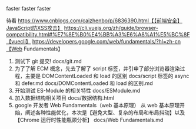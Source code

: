 faster faster faster

待看
https://www.cnblogs.com/caizhenbo/p/6836390.html【【前端安全】JavaScript防XSS攻击】
https://cli.vuejs.org/zh/guide/browser-compatibility.html#%E7%8E%B0%E4%BB%A3%E6%A8%A1%E5%BC%8F【vuecli】
https://developers.google.com/web/fundamentals/?hl=zh-cn【Web Fundamentals】

1. 测试下 git 提交!
   docs/git.md
2. 为了了解 ECM 概念，先去了解了 script 标签，并引申了部分浏览器渲染过程，主要是 DOMContentLoaded 和 load 的区别
   docs/script 标签的 async 和 defer.md
   docs/DOMContentLoaded 和 load 的区别.md
3. 开始测试 ES-Module 的相关特性
   docs/ESModule.md
4. 加入数据结构相关项目
   docs/数据结构.html
5. google 开发者 Web Fundamentals（web 基本原理）
   从 web 基本原理开始，阐述各种性能优化，本次是【避免大型、复杂的布局和布局抖动】以及【Chrome 运行时性能瓶颈分析】
   docs/Web Fundamentals.md
